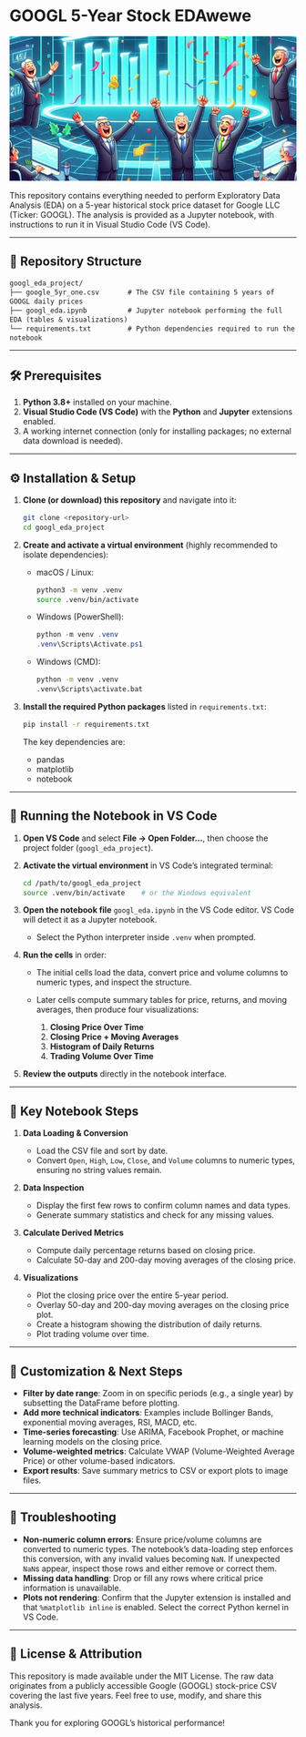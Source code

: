# GOOGL 5-Year Stock EDAwewe

![GOOGL 5-Year Stock EDA](image.jpeg)

This repository contains everything needed to perform Exploratory Data Analysis (EDA) on a 5-year historical stock price dataset for Google LLC (Ticker: GOOGL). The analysis is provided as a Jupyter notebook, with instructions to run it in Visual Studio Code (VS Code).

---

## 📂 Repository Structure

```
googl_eda_project/
├── google_5yr_one.csv       # The CSV file containing 5 years of GOOGL daily prices
├── googl_eda.ipynb          # Jupyter notebook performing the full EDA (tables & visualizations)
└── requirements.txt         # Python dependencies required to run the notebook
```

---

## 🛠 Prerequisites

1. **Python 3.8+** installed on your machine.
2. **Visual Studio Code (VS Code)** with the **Python** and **Jupyter** extensions enabled.
3. A working internet connection (only for installing packages; no external data download is needed).

---

## ⚙️ Installation & Setup

1. **Clone (or download) this repository** and navigate into it:

   ```bash
   git clone <repository-url>
   cd googl_eda_project
   ```

2. **Create and activate a virtual environment** (highly recommended to isolate dependencies):

   * macOS / Linux:

     ```bash
     python3 -m venv .venv
     source .venv/bin/activate
     ```
   * Windows (PowerShell):

     ```powershell
     python -m venv .venv
     .venv\Scripts\Activate.ps1
     ```
   * Windows (CMD):

     ```cmd
     python -m venv .venv
     .venv\Scripts\activate.bat
     ```

3. **Install the required Python packages** listed in `requirements.txt`:

   ```bash
   pip install -r requirements.txt
   ```

   The key dependencies are:

   * pandas
   * matplotlib
   * notebook

---

## 🚀 Running the Notebook in VS Code

1. **Open VS Code** and select **File → Open Folder…**, then choose the project folder (`googl_eda_project`).

2. **Activate the virtual environment** in VS Code’s integrated terminal:

   ```bash
   cd /path/to/googl_eda_project
   source .venv/bin/activate    # or the Windows equivalent
   ```

3. **Open the notebook file** `googl_eda.ipynb` in the VS Code editor. VS Code will detect it as a Jupyter notebook.

   * Select the Python interpreter inside `.venv` when prompted.

4. **Run the cells** in order:

   * The initial cells load the data, convert price and volume columns to numeric types, and inspect the structure.
   * Later cells compute summary tables for price, returns, and moving averages, then produce four visualizations:

     1. **Closing Price Over Time**
     2. **Closing Price + Moving Averages**
     3. **Histogram of Daily Returns**
     4. **Trading Volume Over Time**

5. **Review the outputs** directly in the notebook interface.

---

## 📑 Key Notebook Steps

1. **Data Loading & Conversion**

   * Load the CSV file and sort by date.
   * Convert `Open`, `High`, `Low`, `Close`, and `Volume` columns to numeric types, ensuring no string values remain.

2. **Data Inspection**

   * Display the first few rows to confirm column names and data types.
   * Generate summary statistics and check for any missing values.

3. **Calculate Derived Metrics**

   * Compute daily percentage returns based on closing price.
   * Calculate 50-day and 200-day moving averages of the closing price.

4. **Visualizations**

   * Plot the closing price over the entire 5-year period.
   * Overlay 50-day and 200-day moving averages on the closing price plot.
   * Create a histogram showing the distribution of daily returns.
   * Plot trading volume over time.

---

## 📝 Customization & Next Steps

* **Filter by date range**: Zoom in on specific periods (e.g., a single year) by subsetting the DataFrame before plotting.
* **Add more technical indicators**: Examples include Bollinger Bands, exponential moving averages, RSI, MACD, etc.
* **Time-series forecasting**: Use ARIMA, Facebook Prophet, or machine learning models on the closing price.
* **Volume-weighted metrics**: Calculate VWAP (Volume-Weighted Average Price) or other volume-based indicators.
* **Export results**: Save summary metrics to CSV or export plots to image files.

---

## 🔑 Troubleshooting

* **Non-numeric column errors**: Ensure price/volume columns are converted to numeric types. The notebook’s data-loading step enforces this conversion, with any invalid values becoming `NaN`. If unexpected `NaN`s appear, inspect those rows and either remove or correct them.
* **Missing data handling**: Drop or fill any rows where critical price information is unavailable.
* **Plots not rendering**: Confirm that the Jupyter extension is installed and that `%matplotlib inline` is enabled. Select the correct Python kernel in VS Code.

---

## 📄 License & Attribution

This repository is made available under the MIT License. The raw data originates from a publicly accessible Google (GOOGL) stock-price CSV covering the last five years. Feel free to use, modify, and share this analysis.

Thank you for exploring GOOGL’s historical performance!
